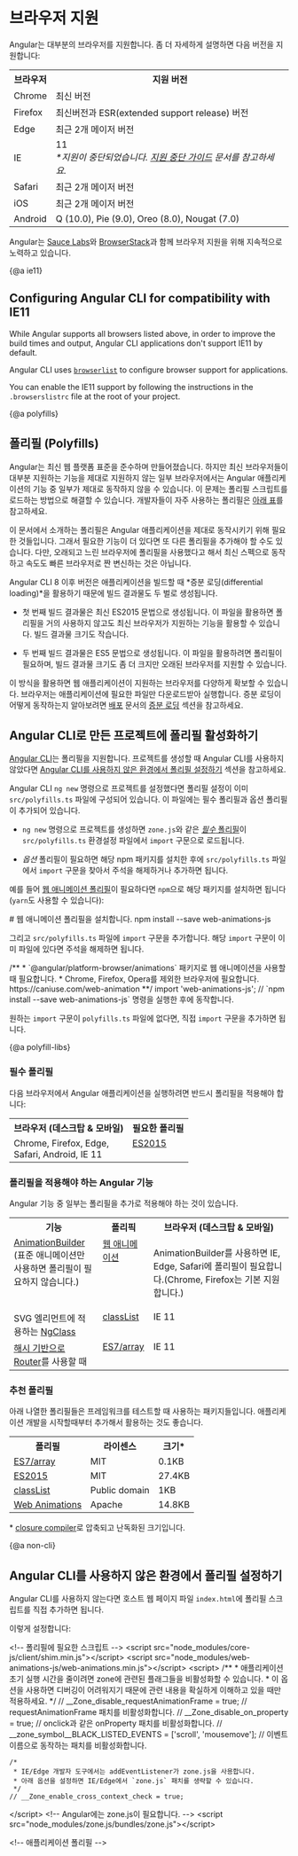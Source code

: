 <!--
# Browser support
-->
# 브라우저 지원

<!--
Angular supports most recent browsers. This includes the following specific versions:
-->
Angular는 대부분의 브라우저를 지원합니다. 좀 더 자세하게 설명하면 다음 버전을 지원합니다:

<table>
  <tr>
    <!--
    <th>Browser</th>
    <th>Supported versions</th>
    -->
    <th>브라우저</th>
    <th>지원 버전</th>
  </tr>
  <tr>
    <td>Chrome</td>
    <!--
    <td>latest</td>
    -->
    <td>최신 버전</td>
  </tr>
  <tr>
    <td>Firefox</td>
    <!--
    <td>latest and extended support release (ESR)</td>
    -->
    <td>최신버전과 ESR(extended support release) 버전</td>
  </tr>
  <tr>
    <td>Edge</td>
    <!--
    <td>2 most recent major versions</td>
    -->
    <td>최근 2개 메이저 버전</td>
  </tr>
  <tr>
    <td>IE</td>
    <td>
      11<br>
      <!--
      <em>*deprecated, see the <a href="guide/deprecations#internet-explorer-11">deprecations guide</a></em>
      -->
      <em>*지원이 중단되었습니다. <a href="guide/deprecations#internet-explorer-11">지원 중단 가이드</a> 문서를 참고하세요.</em>
    </td>
  </tr>
  <tr>
    <td>Safari</td>
    <!--
    <td>2 most recent major versions</td>
    -->
    <td>최근 2개 메이저 버전</td>
  </tr>
  <tr>
    <td>iOS</td>
    <!--
    <td>2 most recent major versions</td>
    -->
    <td>최근 2개 메이저 버전</td>
  </tr>
  <tr>
    <td>Android</td>
    <td>Q (10.0), Pie (9.0), Oreo (8.0), Nougat (7.0)</td>
  </tr>
</table>


<div class="alert is-helpful">

<!--
Angular's continuous integration process runs unit tests of the framework on all of these browsers for every pull request,
using [Sauce Labs](https://saucelabs.com/) and
[BrowserStack](https://www.browserstack.com/).
-->
Angular는 [Sauce Labs](https://saucelabs.com/)와 [BrowserStack](https://www.browserstack.com/)과 함께 브라우저 지원을 위해 지속적으로 노력하고 있습니다.

</div>


{@a ie11}
## Configuring Angular CLI for compatibility with IE11

While Angular supports all browsers listed above, in order to improve the build times and output,  Angular CLI applications don't support IE11 by default.

Angular CLI uses [`browserlist`](https://github.com/browserslist/browserslist) to configure browser support for applications.

You can enable the IE11 support by following the instructions in the `.browserslistrc` file at the root of your project.


{@a polyfills}
<!--
## Polyfills
-->
## 폴리필 (Polyfills)

<!--
Angular is built on the latest standards of the web platform.
Targeting such a wide range of browsers is challenging because they do not support all features of modern browsers.
You compensate by loading polyfill scripts ("polyfills") for the browsers that you must support.
The [table below](#polyfill-libs) identifies most of the polyfills you might need.

<div class="alert is-important">

The suggested polyfills are the ones that run full Angular applications.
You may need additional polyfills to support features not covered by this list.
Note that polyfills cannot magically transform an old, slow browser into a modern, fast one.

</div>

In Angular CLI version 8 and higher, applications are built using *differential loading*, a strategy where the CLI builds two separate bundles as part of your deployed application.

* The first bundle contains modern ES2015 syntax, takes advantage of built-in support in modern browsers, ships less polyfills, and results in a smaller bundle size.

* The second bundle contains code in the old ES5 syntax, along with all necessary polyfills. This results in a larger bundle size, but supports older browsers.

This strategy allows you to continue to build your web application to support multiple browsers, but only load the necessary code that the browser needs.
For more information about how this works, see [Differential Loading](guide/deployment#differential-loading) in the [Deployment guide](guide/deployment).
-->

Angular는 최신 웹 플랫폼 표준을 준수하며 만들어졌습니다.
하지만 최신 브라우저들이 대부분 지원하는 기능을 제대로 지원하지 않는 일부 브라우저에서는 Angular 애플리케이션의 기능 중 일부가 제대로 동작하지 않을 수 있습니다.
이 문제는 폴리필 스크립트를 로드하는 방법으로 해결할 수 있습니다.
개발자들이 자주 사용하는 폴리필은 [아래 표](#polyfill-libs)를 참고하세요.


<div class="alert is-important">

이 문서에서 소개하는 폴리필은 Angular 애플리케이션을 제대로 동작시키기 위해 필요한 것들입니다.
그래서 필요한 기능이 더 있다면 또 다른 폴리필을 추가해야 할 수도 있습니다.
다만, 오래되고 느린 브라우저에 폴리필을 사용했다고 해서 최신 스펙으로 동작하고 속도도 빠른 브라우저로 짠 변신하는 것은 아닙니다.

</div>


Angular CLI 8 이후 버전은 애플리케이션을 빌드할 때 *증분 로딩(differential loading)*을 활용하기 때문에 빌드 결과물도 두 벌로 생성됩니다.

* 첫 번째 빌드 결과물은 최신 ES2015 문법으로 생성됩니다. 이 파일을 활용하면 폴리필을 거의 사용하지 않고도 최신 브라우저가 지원하는 기능을 활용할 수 있습니다. 빌드 결과물 크기도 작습니다.

* 두 번째 빌드 결과물은 ES5 문법으로 생성됩니다. 이 파일을 활용하려면 폴리필이 필요하며, 빌드 결과물 크기도 좀 더 크지만 오래된 브라우저를 지원할 수 있습니다.

이 방식을 활용하면 웹 애플리케이션이 지원하는 브라우저를 다양하게 확보할 수 있습니다.
브라우저는 애플리케이션에 필요한 파일만 다운로드받아 실행합니다.
증분 로딩이 어떻게 동작하는지 알아보려면 [배포](guide/deployment) 문서의 [증분 로딩](guide/deployment#differential-loading) 섹션을 참고하세요.

<!--
## Enabling polyfills with CLI projects
-->
## Angular CLI로 만든 프로젝트에 폴리필 활성화하기

<!--
The [Angular CLI](cli) provides support for polyfills.
If you are not using the CLI to create your projects, see [Polyfill instructions for non-CLI users](#non-cli).

When you create a project with the `ng new` command, a `src/polyfills.ts` configuration file is created as part of your project folder.
This file incorporates the mandatory and many of the optional polyfills as JavaScript `import` statements.

* The npm packages for the [_mandatory_ polyfills](#polyfill-libs) (such as `zone.js`) are installed automatically for you when you create your project with `ng new`, and their corresponding `import` statements are already enabled in the `src/polyfills.ts` configuration file.

* If you need an _optional_ polyfill, you must install its npm package, then uncomment or create the corresponding import statement in the `src/polyfills.ts` configuration file.

For example, if you need the optional [web animations polyfill](https://caniuse.com/web-animation), you could install it with `npm`, using the following command (or the `yarn` equivalent):

<code-example language="sh">
  # install the optional web animations polyfill
  npm install --save web-animations-js
</code-example>

You can then add the import statement in the `src/polyfills.ts` file.
For many polyfills, you can un-comment the corresponding `import` statement in the file, as in the following example.

<code-example header="src/polyfills.ts">
  /**
  * Required to support Web Animations `@angular/platform-browser/animations`.
  * Needed for: All but Chrome, Firefox and Opera. https://caniuse.com/web-animation
  **/
  import 'web-animations-js';  // Run `npm install --save web-animations-js`.
</code-example>

If the polyfill you want is not already in `polyfills.ts` file, add the `import` statement by hand.
-->
[Angular CLI](cli)는 폴리필을 지원합니다.
프로젝트를 생성할 때 Angular CLI를 사용하지 않았다면 [Angular CLI를 사용하지 않은 환경에서 폴리필 설정하기](#non-cli) 섹션을 참고하세요.

Angular CLI `ng new` 명령으로 프로젝트를 설정했다면 폴리필 설정이 이미 `src/polyfills.ts` 파일에 구성되어 있습니다.
이 파일에는 필수 폴리필과 옵션 폴리필이 추가되어 있습니다.

* `ng new` 명령으로 프로젝트를 생성하면 `zone.js`와 같은 [_필수_ 폴리필](#polyfill-libs)이 `src/polyfills.ts` 환경설정 파일에서 `import` 구문으로 로드됩니다.

* _옵션_ 폴리필이 필요하면 해당 npm 패키지를 설치한 후에 `src/polyfills.ts` 파일에서 `import` 구문을 찾아서 주석을 해제하거나 추가하면 됩니다.

예를 들어 [웹 애니메이션 폴리필](https://caniuse.com/web-animation)이 필요하다면 `npm`으로 해당 패키지를 설치하면 됩니다(`yarn`도 사용할 수 있습니다):


<code-example language="sh">
  # 웹 애니메이션 폴리필을 설치합니다.
  npm install --save web-animations-js
</code-example>


그리고 `src/polyfills.ts` 파일에 `import` 구문을 추가합니다.
해당 `import` 구문이 이미 파일에 있다면 주석을 해제하면 됩니다.


<code-example header="src/polyfills.ts">
  /**
  * `@angular/platform-browser/animations` 패키지로 웹 애니메이션을 사용할 때 필요합니다.
  * Chrome, Firefox, Opera를 제외한 브라우저에 필요합니다. https://caniuse.com/web-animation
  **/
  import 'web-animations-js';  // `npm install --save web-animations-js` 명령을 실행한 후에 동작합니다.
</code-example>


원하는 `import` 구문이 `polyfills.ts` 파일에 없다면, 직접 `import` 구문을 추가하면 됩니다.


{@a polyfill-libs}

<!--
### Mandatory polyfills
-->
### 필수 폴리필

<!--
These are the polyfills required to run an Angular application on each supported browser:
-->
다음 브라우저에서 Angular 애플리케이션을 실행하려면 반드시 폴리필을 적용해야 합니다:

<table>
  <tr style="vertical-align: top">
    <!--
    <th>Browsers (Desktop & Mobile)</th>
    <th>Polyfills Required</th>
    -->
    <th>브라우저 (데스크탑 & 모바일)</th>
    <th>필요한 폴리필</th>
  </tr>
  <tr style="vertical-align: top">
    <td>
      Chrome, Firefox, Edge, <br>
      Safari, Android, IE 11
    </td>
    <td>
      <a href="guide/browser-support#core-es6">ES2015</a>
    </td>
  </tr>
</table>


<!--
### Optional browser features to polyfill
-->
### 폴리필을 적용해야 하는 Angular 기능

<!--
Some features of Angular may require additional polyfills.
-->
Angular 기능 중 일부는 폴리필을 추가로 적용해야 하는 것이 있습니다.

<table>
  <tr style="vertical-align: top">
    <!--
    <th>Feature</th>
    <th>Polyfill</th>
    <th style="width: 50%">Browsers (Desktop & Mobile)</th>
    -->
    <th>기능</th>
    <th>폴리픽</th>
    <th style="width: 50%">브라우저 (데스크탑 & 모바일)</th>
  </tr>
  <tr style="vertical-align: top">
    <td>
      <!--
      <a href="api/animations/AnimationBuilder">AnimationBuilder</a>
      (Standard animation support does not require polyfills.)
      -->
      <a href="api/animations/AnimationBuilder">AnimationBuilder</a>
      (표준 애니메이션만 사용하면 폴리필이 필요하지 않습니다.)
    </td>
    <td>
      <!--
      <a href="guide/browser-support#web-animations">Web Animations</a>
      -->
      <a href="guide/browser-support#web-animations">웹 애니메이션</a>
    </td>
    <td>
      <!--
      <p>If AnimationBuilder is used, enables scrubbing
      support for IE/Edge and Safari.
      (Chrome and Firefox support this natively).</p>
      -->
      <p>AnimationBuilder를 사용하면 IE, Edge, Safari에 폴리필이 필요합니다.(Chrome, Firefox는 기본 지원합니다.)</p>
    </td>
  </tr>

  <tr style="vertical-align: top">
    <td>
      <!--
      <a href="api/common/NgClass">NgClass</a> on SVG elements
      -->
      SVG 엘리먼트에 적용하는 <a href="api/common/NgClass">NgClass</a>
    </td>
    <td>
      <a href="guide/browser-support#classlist">classList</a>
    </td>
    <td>
      IE 11
    </td>
  </tr>

  <tr style="vertical-align: top">
    <td>
      <!--
      <a href="guide/router">Router</a> when using <a href="guide/router#location-strategy">hash-based routing</a>
      -->
      <a href="guide/router#location-strategy">해시 기반으로</a> <a href="guide/router">Router</a>를 사용할 때
    </td>
    <td>
      <a href="guide/browser-support#core-es7-array">ES7/array</a>
    </td>
    <td>
      IE 11
    </td>
  </tr>
</table>



<!--
### Suggested polyfills
-->
### 추천 폴리필

<!--
The following polyfills are used to test the framework itself. They are a good starting point for an application.
-->
아래 나열한 폴리필들은 프레임워크를 테스트할 때 사용하는 패키지들입니다.
애플리케이션 개발을 시작할때부터 추가해서 활용하는 것도 좋습니다.


<table>
  <tr>
    <th>
      <!--
      Polyfill
      -->
      폴리필
    </th>
    <th>
      <!--
      License
      -->
      라이센스
    </th>
    <th>
      <!--
      Size*
      -->
      크기*
    </th>
  </tr>
  <tr>
    <td>
      <a id='core-es7-array' href="https://github.com/zloirock/core-js/tree/v2/fn/array">ES7/array</a>
    </td>
    <td>
      MIT
    </td>
    <td>
      0.1KB
    </td>
  </tr>
  <tr>
    <td>
      <a id='core-es6' href="https://github.com/zloirock/core-js">ES2015</a>
    </td>
    <td>
      MIT
    </td>
    <td>
      27.4KB
    </td>
  </tr>

  <tr>
    <td>
      <a id='classlist' href="https://github.com/eligrey/classList.js">classList</a>
    </td>
    <td>
      Public domain
    </td>
    <td>
      1KB
    </td>
  </tr>
  <tr>
    <td>
       <a id='web-animations' href="https://github.com/web-animations/web-animations-js">Web Animations</a>
    </td>
    <td>
      Apache
    </td>
    <td>
      14.8KB
    </td>
  </tr>
</table>

<!--
\* Figures are for minified and gzipped code,
computed with the [closure compiler](https://closure-compiler.appspot.com/home).
-->
\* [closure compiler](https://closure-compiler.appspot.com/home)로 압축되고 난독화된 크기입니다.

{@a non-cli}

<!--
## Polyfills for non-CLI users
-->
## Angular CLI를 사용하지 않은 환경에서 폴리필 설정하기

<!--
If you are not using the CLI, add your polyfill scripts directly to the host web page (`index.html`).

For example:

<code-example header="src/index.html" language="html">
  &lt;!-- pre-zone polyfills ->
  &lt;script src="node_modules/core-js/client/shim.min.js">&lt;/script>
  &lt;script src="node_modules/web-animations-js/web-animations.min.js">&lt;/script>
  &lt;script>
    /**
     * you can configure some zone flags which can disable zone interception for some
     * asynchronous activities to improve startup performance - use these options only
     * if you know what you are doing as it could result in hard to trace down bugs..
     */
    // __Zone_disable_requestAnimationFrame = true; // disable patch requestAnimationFrame
    // __Zone_disable_on_property = true; // disable patch onProperty such as onclick
    // __zone_symbol__UNPATCHED_EVENTS = ['scroll', 'mousemove']; // disable patch specified eventNames
    /*
     * in IE/Edge developer tools, the addEventListener will also be wrapped by zone.js
     * with the following flag, it will bypass `zone.js` patch for IE/Edge
     */
    // __Zone_enable_cross_context_check = true;
  &lt;/script>
  &lt;!-- zone.js required by Angular ->
  &lt;script src="node_modules/zone.js/bundles/zone.umd.js">&lt;/script>
  &lt;!-- application polyfills ->
</code-example>
-->
Angular CLI를 사용하지 않는다면 호스트 웹 페이지 파일 `index.html`에 폴리필 스크립트를 직접 추가하면 됩니다.

이렇게 설정합니다:

<code-example header="src/index.html" language="html">
  &lt;!-- 폴리필에 필요한 스크립트 --&gt;
  &lt;script src="node_modules/core-js/client/shim.min.js">&lt;/script>
  &lt;script src="node_modules/web-animations-js/web-animations.min.js">&lt;/script>
  &lt;script>
    /**
     * 애플리케이션 초기 실행 시간을 줄이려면 zone에 관련된 플래그들을 비활성화할 수 있습니다.
     * 이 옵션을 사용하면 디버깅이 어려워지기 때문에 관련 내용을 확실하게 이해하고 있을 때만 적용하세요.
     */
    // __Zone_disable_requestAnimationFrame = true; // requestAnimationFrame 패치를 비활성화합니다.
    // __Zone_disable_on_property = true; // onclick과 같은 onProperty 패치를 비활성화합니다.
    // __zone_symbol__BLACK_LISTED_EVENTS = ['scroll', 'mousemove']; // 이벤트 이름으로 동작하는 패치를 비활성화합니다.

    /*
     * IE/Edge 개발자 도구에서는 addEventListener가 zone.js을 사용합니다.
     * 아래 옵션을 설정하면 IE/Edge에서 `zone.js` 패치를 생략할 수 있습니다.
     */
    // __Zone_enable_cross_context_check = true;
  &lt;/script>
  &lt;!-- Angular에는 zone.js이 필요합니다. --&gt;
  &lt;script src="node_modules/zone.js/bundles/zone.js">&lt;/script>

  &lt;!-- 애플리케이션 폴리필 --&gt;
</code-example>